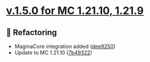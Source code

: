 # [v.1.5.0 for MC 1.21.10, 1.21.9](https://github.com/XxRexRaptorxX/ParticleSpawner/compare/v.1.5.0-dev1...v.1.5.0-dev5)

## 🔨 Refactoring

- MagmaCore integration added ([dee9250](https://github.com/XxRexRaptorxX/ParticleSpawner/commit/dee92500fbd73be259535c0aa6452a497e05ff7c))
- Update to MC 1.21.10 ([7b49322](https://github.com/XxRexRaptorxX/ParticleSpawner/commit/7b49322dbdafcbfaaa75cc69e3479bd7fa520d88))

